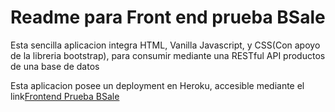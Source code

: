 # Readme para Front end prueba BSale

Esta sencilla aplicacion integra HTML, Vanilla Javascript, y CSS(Con apoyo de la libreria bootstrap), para consumir mediante una RESTful API productos de una base de datos

Esta aplicacion posee un deployment en Heroku, accesible mediante el link[Frontend Prueba BSale](https://bsalefrontendjhernandez.herokuapp.com/)